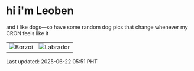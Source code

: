 # hi i'm Leoben

and i like dogs—so have some random dog pics that change whenever my CRON feels like it

|  |  |
|--------|----------|
| ![Borzoi](https://random-dog-vercel.vercel.app/api/random-borzoi?v=1750542686) | ![Labrador](https://random-dog-vercel.vercel.app/api/random-labrador?v=1750542686) |

Last updated: 2025-06-22 05:51 PHT
